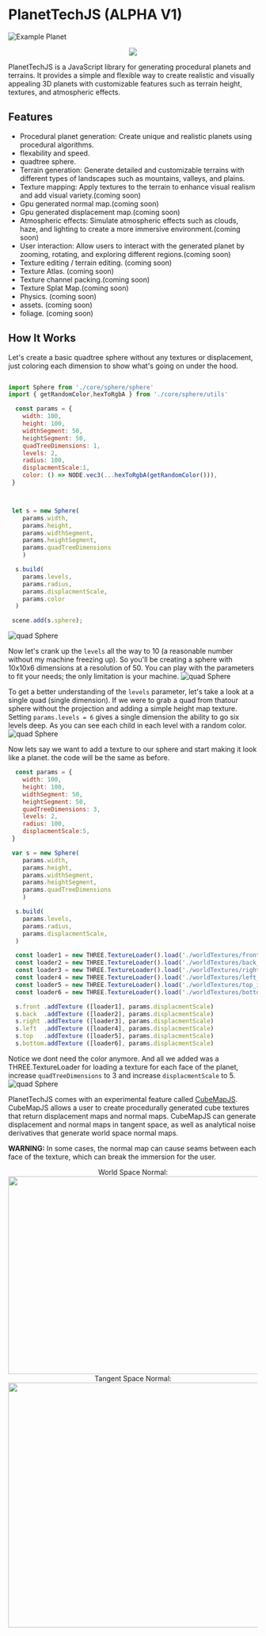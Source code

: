 # PlanetTechJS (ALPHA V1)
![Example Planet](./public/readmeImg/example-planet.png)

<p align="center">
  <img src="./public/readmeImg/img6.png" />
</p>

PlanetTechJS is a JavaScript library for generating procedural planets and terrains. It provides a simple and flexible way to create realistic and visually appealing 3D planets with customizable features such as terrain height, textures, and atmospheric effects.


## Features
- Procedural planet generation: Create unique and realistic planets using procedural algorithms.
- flexability and speed.
- quadtree sphere.
- Terrain generation: Generate detailed and customizable terrains with different types of landscapes such as mountains, valleys, and plains.
- Texture mapping: Apply textures to the terrain to enhance visual realism and add visual variety.(coming soon)
- Gpu generated normal map.(coming soon)
- Gpu generated displacement map.(coming soon)
- Atmospheric effects: Simulate atmospheric effects such as clouds, haze, and lighting to create a more immersive environment.(coming soon)
- User interaction: Allow users to interact with the generated planet by zooming, rotating, and exploring different regions.(coming soon)
- Texture editing / terrain editing. (coming soon)
- Texture Atlas. (coming soon)
- Texture channel packing.(coming soon)
- Texture Splat Map.(coming soon)
- Physics. (coming soon)
- assets.  (coming soon)
- foliage. (coming soon)


## How It Works
Let's create a basic quadtree sphere without any textures or displacement, just coloring each dimension to show what's going on under the hood.
```javascript

import Sphere from './core/sphere/sphere'
import { getRandomColor,hexToRgbA } from './core/sphere/utils'

  const params = {
    width: 100,
    height: 100,
    widthSegment: 50,
    heightSegment: 50,
    quadTreeDimensions: 1,
    levels: 2,
    radius: 100,
    displacmentScale:1,
    color: () => NODE.vec3(...hexToRgbA(getRandomColor())),
 }



 let s = new Sphere(
    params.width,
    params.height,
    params.widthSegment,
    params.heightSegment,
    params.quadTreeDimensions
    )

  s.build(
    params.levels,
    params.radius,
    params.displacmentScale,
    params.color
  )

 scene.add(s.sphere);

```
![quad Sphere](./public/readmeImg/img2.png)

Now let's crank up the `levels` all the way to 10 (a reasonable number without my machine freezing up). So you'll be creating a sphere with 10x10x6 dimensions at a resolution of 50. You can play with the parameters to fit your needs; the only limitation is your machine.
![quad Sphere](./public/readmeImg/img3.png)

To get a better understanding of the `levels` parameter, let's take a look at a single quad (single dimension). If we were to grab a quad from thatour sphere without the projection and adding a simple height map texture. Setting `params.levels = 6` gives a single dimension the ability to go six levels deep. As you can see each child in each level with a random color. 
![quad Sphere](./public/readmeImg/img4.jpg)

Now lets say we want to add a texture to our sphere and start making it look like a planet.
the code will be the same as before.
```javascript
  const params = {
    width: 100,
    height: 100,
    widthSegment: 50,
    heightSegment: 50,
    quadTreeDimensions: 3,
    levels: 2,
    radius: 100,
    displacmentScale:5,
 }

 var s = new Sphere(
    params.width,
    params.height,
    params.widthSegment,
    params.heightSegment,
    params.quadTreeDimensions
    )

  s.build(
    params.levels,
    params.radius,
    params.displacmentScale,
  )

  const loader1 = new THREE.TextureLoader().load('./worldTextures/front_image.png' );
  const loader2 = new THREE.TextureLoader().load('./worldTextures/back_image.png'  );
  const loader3 = new THREE.TextureLoader().load('./worldTextures/right_image.png' );
  const loader4 = new THREE.TextureLoader().load('./worldTextures/left_image.png'  );
  const loader5 = new THREE.TextureLoader().load('./worldTextures/top_image.png'   );
  const loader6 = new THREE.TextureLoader().load('./worldTextures/bottom_image.png');

  s.front .addTexture ([loader1], params.displacmentScale)
  s.back  .addTexture ([loader2], params.displacmentScale)
  s.right .addTexture ([loader3], params.displacmentScale)
  s.left  .addTexture ([loader4], params.displacmentScale)
  s.top   .addTexture ([loader5], params.displacmentScale)
  s.bottom.addTexture ([loader6], params.displacmentScale)

```
Notice we dont need the color anymore. And all we added was a THREE.TextureLoader for loading a texture for each face of the planet, increase `quadTreeDimensions` to 3 and increase `displacmentScale` to 5.
![quad Sphere](./public/readmeImg/img8.png)

PlanetTechJS comes with an experimental feature called [CubeMapJS](./src/lib/core/textures/cubeMap). CubeMapJS allows a user to create procedurally generated cube textures that return displacement maps and normal maps. CubeMapJS can generate displacement and normal maps in tangent space, as well as analytical noise derivatives that generate world space normal maps.

**WARNING:** In some cases, the normal map can cause seams between each face of the texture, which can break the immersion for the user.

<p align="center">
  World Space Normal:
  <img width="506.2" height="399" src="./public/readmeImg/objSS.png" />
  Tangent Space Normal: 
  <img width="516" height="494" src="./public/readmeImg/tanSS.png" />
</p>

